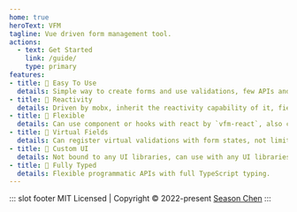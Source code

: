 ```yaml
---
home: true
heroText: VFM
tagline: Vue driven form management tool.
actions:
  - text: Get Started
    link: /guide/
    type: primary
features:
- title: 🍦 Easy To Use
  details: Simple way to create forms and use validations, few APIs and less configurations.
- title: 🍡 Reactivity
  details: Driven by mobx, inherit the reactivity capability of it, field level update.
- title: 🍲 Flexible
  details: Can use component or hooks with react by `vfm-react`, also can be used with mobx stand-alone.
- title: 🍰 Virtual Fields
  details: Can register virtual validations with form states, not limited to the real fields that have value.
- title: 🍚 Custom UI
  details: Not bound to any UI libraries, can use with any UI libraries.
- title: 🍭 Fully Typed 
  details: Flexible programmatic APIs with full TypeScript typing.
---
```


::: slot footer
MIT Licensed | Copyright © 2022-present [Season Chen](https://github.com/ccqgithub)
:::
